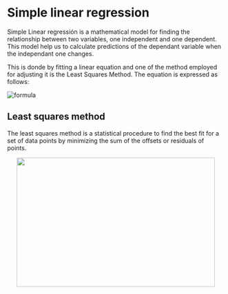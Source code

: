 # Simple linear regression

Simple Linear regressión is a mathematical model for finding the relationship between two variables, one independent and one dependent. This model help us to calculate predictions of the dependant variable when the independant one changes.

This is donde by fitting a linear equation and one of the method employed for adjusting it is the Least Squares Method. The equation is expressed as follows:

![formula](https://render.githubusercontent.com/render/math?math=y=b_0%2Bb_1*x)

## Least squares method

The least squares method is a statistical procedure to find the best fit for a set of data points by minimizing the sum of the offsets or residuals of points.

<p align="center">
  <img width="460" height="300" src="https://user-images.githubusercontent.com/44807239/126884186-4073d5fd-5f1b-47ab-8e8f-8b73a146a2c4.png">
 </p>



